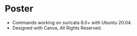 # Poster

* Commands working on suricata 6.0+ with Ubuntu 20.04.
* Designed with Canva, All Rights Reserved.

